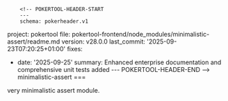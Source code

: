         <!-- POKERTOOL-HEADER-START
        ---
        schema: pokerheader.v1
project: pokertool
file: pokertool-frontend/node_modules/minimalistic-assert/readme.md
version: v28.0.0
last_commit: '2025-09-23T07:20:25+01:00'
fixes:
- date: '2025-09-25'
  summary: Enhanced enterprise documentation and comprehensive unit tests added
        ---
        POKERTOOL-HEADER-END -->
minimalistic-assert
===

very minimalistic assert module.
